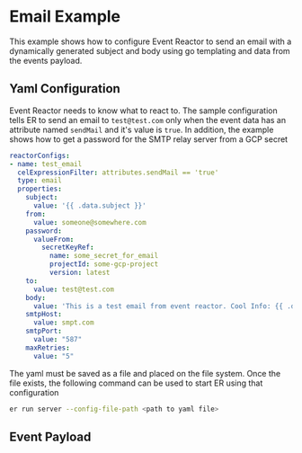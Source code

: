 # Email Example

This example shows how to configure Event Reactor to send an email with a dynamically generated subject and body using go templating and data from the events payload.

## Yaml Configuration

Event Reactor needs to know what to react to. The sample configuration tells ER to send an email to `test@test.com` only when the event data has an attribute named `sendMail` and it's value is `true`. In addition, the example shows how to get a password for the SMTP relay server from a GCP secret

```yaml
reactorConfigs:
- name: test_email
  celExpressionFilter: attributes.sendMail == 'true'
  type: email
  properties:
    subject:
      value: '{{ .data.subject }}'
    from:
      value: someone@somewhere.com
    password:
      valueFrom:
        secretKeyRef:
          name: some_secret_for_email
          projectId: some-gcp-project
          version: latest
    to:
      value: test@test.com
    body:
      value: 'This is a test email from event reactor. Cool Info: {{ .data.coolMessage }}'
    smtpHost:
      value: smpt.com
    smtpPort:
      value: "587"
    maxRetries:
      value: "5"
```

The yaml must be saved as a file and placed on the file system. Once the file exists, the following command can be used to start ER using that configuration

```bash
er run server --config-file-path <path to yaml file>
```

## Event Payload
